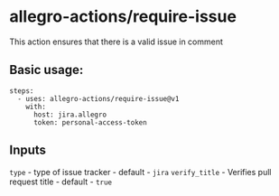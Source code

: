 # allegro-actions/require-issue

This action ensures that there is a valid issue in comment

## Basic usage:

```
steps:
  - uses: allegro-actions/require-issue@v1
    with:
      host: jira.allegro
      token: personal-access-token
```

## Inputs

`type` - type of issue tracker - default - `jira`
`verify_title` - Verifies pull request title - default - `true`

